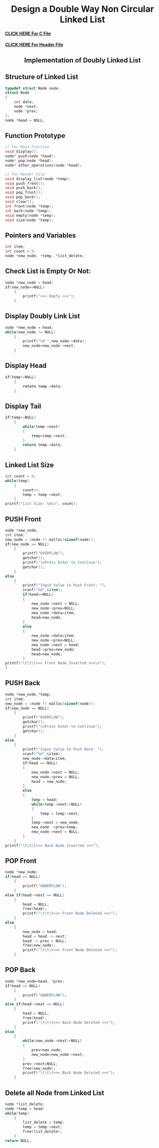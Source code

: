 <h1 align="center">
    Design a Double Way Non Circular Linked List
</h1>

#### [CLICK HERE For C File](../lab10/1.c)

#### [CLICK HERE For Header File](../lab10/DoublyNonCircular.h)

<h2 align="center">
    Implementation of Doubly Linked List
</h2>

## Structure of Linked List
```c
typedef struct Node node;
struct Node
{
    int data;
    node *next;
    node *prev;
};
node *head = NULL;
```

## Function Prototype
```c
// For Main Function
void display();
node* push(node *head);
node* pop(node *head);
node* other_operations(node *head);

// For Header File
void display_list(node *temp);
void push_front();
void push_back();
void pop_front();
void pop_back();
void clear();
int front(node *temp);
int back(node *temp);
void empty(node *temp);
void size(node *temp);
```

## Pointers and Variables
```c
int item;
int count = 0;
node *new_node, *temp, *list_delete;
```

## Check List is Empty Or Not:
```c
node *new_node = head;
if(new_node==NULL)
    {
        printf(">>> Empty <<<");
    }
```

## Display Doubly Link List
```c
node *new_node = head;
while(new_node != NULL)
    {
        printf("%d ",new_node->data);
        new_node=new_node->next;
    }
```

## Display Head
```c
if(temp!=NULL)
    {
        return temp->data;
    }
```

## Display Tail
```c
if(temp!=NULL)
    {
        while(temp->next)
        {
            temp=temp->next;
        }
        return temp->data;
    }
```

## Linked List Size
```c
int count = 0;
while(temp)
    {
        count++;
        temp = temp->next;
    }
printf("List Size: %d\n", count);
```

## PUSH Front
```c
node *new_node;
int item;
new_node = (node *) malloc(sizeof(node));
if(new_node == NULL)
    {
        printf("OVERFLOW");
        getchar();
        printf("\nPress Enter to Continue");
        getchar();
    }
else
    {
        printf("Input Value to Push Front: ");
        scanf("%d",&item);
        if(head==NULL)
        {
            new_node->next = NULL;
            new_node->prev=NULL;
            new_node->data=item;
            head=new_node;
        }
        else
        {
            new_node->data=item;
            new_node->prev=NULL;
            new_node->next = head;
            head->prev=new_node;
            head=new_node;
        }
printf("\t\t\t>>> Front Node Inserted <<<\n");
}
```


## PUSH Back
```c
node *new_node,*temp;
int item;
new_node = (node *) malloc(sizeof(node));
if(new_node == NULL)
    {
        printf("OVERFLOW");
        getchar();
        printf("\nPress Enter to Continue");
        getchar();
    }
else
    {
        printf("Input Value to Push Back: ");
        scanf("%d",&item);
        new_node->data=item;
        if(head == NULL)
        {
            new_node->next = NULL;
            new_node->prev = NULL;
            head = new_node;
        }
        else
        {
            temp = head;
            while(temp->next!=NULL)
            {
                temp = temp->next;
            }
            temp->next = new_node;
            new_node ->prev=temp;
            new_node->next = NULL;
        }
    }
printf("\t\t\t>>> Back Node Inserted <<<");
```

## POP Front
```c
node *new_node;
if(head == NULL)
    {
        printf("UNDERFLOW");
    }
else if(head->next == NULL)
    {
        head = NULL;
        free(head);
        printf("\t\t\t>>> Front Node Deleted <<<");
    }
else
    {
        new_node = head;
        head = head -> next;
        head -> prev = NULL;
        free(new_node);
        printf("\t\t\t>>> Front Node Deleted <<<");
    }
```

## POP Back
```c
node *new_node=head, *prev;
if(head == NULL)
    {
        printf("UNDERFLOW");
    }
else if(head->next == NULL)
    {
        head = NULL;
        free(head);
        printf("\t\t\t>>> Back Node Deleted <<<");
    }
else
    {
        while(new_node->next!=NULL)
        {
            prev=new_node;
            new_node=new_node->next;
        }
        prev->next=NULL;
        free(new_node);
        printf("\t\t\t>>> Back Node Deleted <<<");
    }
```

## Delete all Node from Linked List
```c
node *list_delete;
node *temp = head;
while(temp)
    {
        list_delete = temp;
        temp = temp->next;
        free(list_delete);
    }
return NULL;
```
